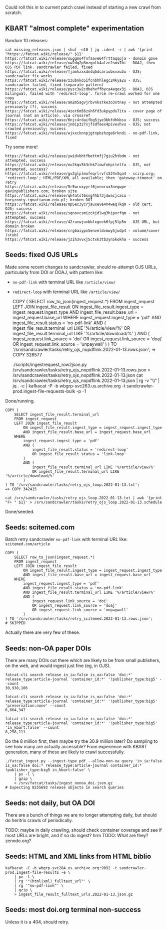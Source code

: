 
Could roll this in to current patch crawl instead of starting a new crawl from scratch.

## KBART "almost complete" experimentation

Random 10 releases:

    cat missing_releases.json | shuf -n10 | jq .ident -r | awk '{print "https://fatcat.wiki/release/" $1}'
    https://fatcat.wiki/release/suggmo4fnfaave64frttaqqoja - domain gone
    https://fatcat.wiki/release/uw2dq2p3mzgolk4alze2smv7bi - DOAJ, then OJS PDF link. sandcrawler failed, fixed
    https://fatcat.wiki/release/fjamhzxxdndq5dcariobxvxu3u - OJS; sandcrawler fix works
    https://fatcat.wiki/release/z3ubnko5ifcnbhhlegc24kya2u - OJS; sandcrawler failed, fixed (separate pattern)
    https://fatcat.wiki/release/pysc3w2cdbehvffbyca4aqex3i - DOAJ, OJS bilingual, failed with 'redirect-loop'. force re-crawl worked for one copy
    https://fatcat.wiki/release/am2m5agvjrbvnkstke3o3xtney - not attempted previously (?), success
    https://fatcat.wiki/release/4zer6m56zvh6fd3ukpypdu7ita - cover page of journal (not an article). via crossref
    https://fatcat.wiki/release/6njc4rdaifbg5jye3bbfdhkbsu - OJS; success
    https://fatcat.wiki/release/jnmip3z7xjfsdfeex4piveshvu - OJS; not crawled previously; success
    https://fatcat.wiki/release/wjxxcknnpjgtnpbzhzge6rkndi - no-pdf-link, fixed

Try some more!

    https://fatcat.wiki/release/ywidvbhtfbettmfj7giu2htbdm - not attempted, success
    https://fatcat.wiki/release/ou2kqv5k3rbk7iowfohpitelfa - OJS, not attempted, success?
    https://fatcat.wiki/release/gv2glplmofeqrlrvfs524v5qa4 - scirp.org; 'redirect-loop'; HTML/PDF/XML all available; then 'gateway-timeout' on retry
    https://fatcat.wiki/release/5r5wruxyyrf6jneorux3negwpe - gavinpublishers.com; broken site
    https://fatcat.wiki/release/qk4atst6svg4hb73jdwacjcacu - horyzonty.ignatianum.edu.pl; broken DOI
    https://fatcat.wiki/release/mp5ec3ycrjauxeve4n4weq7kqm - old cert; OJS; success
    https://fatcat.wiki/release/sqnovcsmizckjdlwg3hipxrfqm - not attempted, success
    https://fatcat.wiki/release/42ruewjuvbblxgnek6fpj5lp5m - OJS URL, but domain broken
    https://fatcat.wiki/release/crg6aiypx5enveldvmwy5judp4 - volume/cover (stub)
    https://fatcat.wiki/release/jzih3vvxj5ctxk3tbzyn5kokha - success


## Seeds: fixed OJS URLs

Made some recent changes to sandcrawler, should re-attempt OJS URLs, particularly from DOI or DOAJ, with pattern like:

- `no-pdf-link` with terminal URL like `/article/view/`
- `redirect-loop` with terminal URL like `/article/view/`

    COPY (
        SELECT row_to_json(ingest_request.*)
        FROM ingest_request
        LEFT JOIN ingest_file_result
            ON ingest_file_result.ingest_type = ingest_request.ingest_type
            AND ingest_file_result.base_url = ingest_request.base_url
        WHERE
            ingest_request.ingest_type = 'pdf'
            AND ingest_file_result.status = 'no-pdf-link'
            AND (
                ingest_file_result.terminal_url LIKE '%/article/view/%'
                OR ingest_file_result.terminal_url LIKE '%/article/download/%'
            )
            AND (
                ingest_request.link_source = 'doi'
                OR ingest_request.link_source = 'doaj'
                OR ingest_request.link_source = 'unpaywall'
            )
    ) TO '/srv/sandcrawler/tasks/retry_ojs_nopdflink.2022-01-13.rows.json';
    => COPY 326577

    ./scripts/ingestrequest_row2json.py /srv/sandcrawler/tasks/retry_ojs_nopdflink.2022-01-13.rows.json > /srv/sandcrawler/tasks/retry_ojs_nopdflink.2022-01-13.json
    cat /srv/sandcrawler/tasks/retry_ojs_nopdflink.2022-01-13.json | rg -v "\\\\" | jq . -c | kafkacat -P -b wbgrp-svc263.us.archive.org -t sandcrawler-prod.ingest-file-requests-bulk -p -1

Done/running.

    COPY (
        SELECT ingest_file_result.terminal_url
        FROM ingest_request
        LEFT JOIN ingest_file_result
            ON ingest_file_result.ingest_type = ingest_request.ingest_type
            AND ingest_file_result.base_url = ingest_request.base_url
        WHERE
            ingest_request.ingest_type = 'pdf'
            AND (
                ingest_file_result.status = 'redirect-loop'
                OR ingest_file_result.status = 'link-loop'
            )
            AND (
                ingest_file_result.terminal_url LIKE '%/article/view/%'
                OR ingest_file_result.terminal_url LIKE '%/article/download/%'
            )
    ) TO '/srv/sandcrawler/tasks/retry_ojs_loop.2022-01-13.txt';
    => COPY 342415

    cat /srv/sandcrawler/tasks/retry_ojs_loop.2022-01-13.txt | awk '{print "F+ " $1}' > /srv/sandcrawler/tasks/retry_ojs_loop.2022-01-13.schedule

Done/seeded.

## Seeds: scitemed.com

Batch retry sandcrawler `no-pdf-link` with terminal URL like: `scitemed.com/article`

    COPY (
        SELECT row_to_json(ingest_request.*)
        FROM ingest_request
        LEFT JOIN ingest_file_result
            ON ingest_file_result.ingest_type = ingest_request.ingest_type
            AND ingest_file_result.base_url = ingest_request.base_url
        WHERE
            ingest_request.ingest_type = 'pdf'
            AND ingest_file_result.status = 'no-pdf-link'
            AND ingest_file_result.terminal_url LIKE '%/article/view/%'
            AND (
                ingest_request.link_source = 'doi'
                OR ingest_request.link_source = 'doaj'
                OR ingest_request.link_source = 'unpaywall'
            )
    ) TO '/srv/sandcrawler/tasks/retry_scitemed.2022-01-13.rows.json';
    # SKIPPED

Actually there are very few of these.

## Seeds: non-OA paper DOIs

There are many DOIs out there which are likely to be from small publishers, on
the web, and would ingest just fine (eg, in OJS).

    fatcat-cli search release in_ia:false is_oa:false 'doi:*' release_type:article-journal 'container_id:*' '!publisher_type:big5' --count
    30,938,106

    fatcat-cli search release in_ia:false is_oa:false 'doi:*' release_type:article-journal 'container_id:*' '!publisher_type:big5' 'preservation:none' --count
    6,664,347

    fatcat-cli search release in_ia:false is_oa:false 'doi:*' release_type:article-journal 'container_id:*' '!publisher_type:big5' 'in_kbart:false' --count
    8,258,111

Do the 8 million first, then maybe try the 30.9 million later? Do sampling to
see how many are actually accessible? From experience with KBART generation,
many of these are likely to crawl successfully.

    ./fatcat_ingest.py --ingest-type pdf --allow-non-oa query 'in_ia:false is_oa:false doi:* release_type:article-journal container_id:* !publisher_type:big5 in_kbart:false' \
        | pv -l \
        | gzip \
        > /srv/fatcat/tasks/ingest_nonoa_doi.json.gz
    # Expecting 8255693 release objects in search queries

## Seeds: not daily, but OA DOI

There are a bunch of things we are no longer attempting daily, but should do
heritrix crawls of periodically.

TODO: maybe in daily crawling, should check container coverage and see if most URLs are bright, and if so do ingest? hrm
TODO: What are they? zenodo.org?

## Seeds: HTML and XML links from HTML biblio

    kafkacat -C -b wbgrp-svc284.us.archive.org:9092 -t sandcrawler-prod.ingest-file-results -e \
        | pv -l \
        | rg '"(html|xml)_fulltext_url"' \
        | rg '"no-pdf-link"' \
        | gzip \
        > ingest_file_result_fulltext_urls.2022-01-13.json.gz

## Seeds: most doi.org terminal non-success

Unless it is a 404, should retry.
